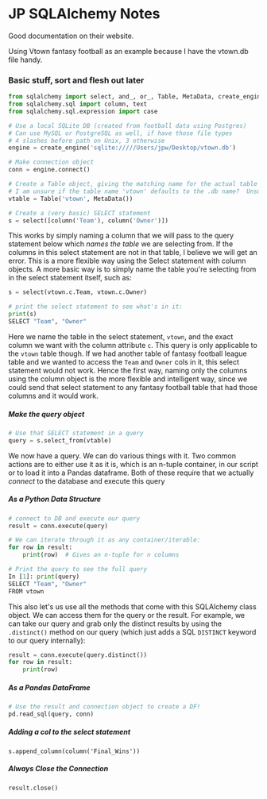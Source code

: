 # JP SQLAlchemy Notes
Good documentation on their website.

Using Vtown fantasy football as an example because I have the vtown.db file handy.

### Basic stuff, sort and flesh out later
```python
from sqlalchemy import select, and_, or_, Table, MetaData, create_engine
from sqlalchemy.sql import column, text
from sqlalchemy.sql.expression import case

# Use a local SQLite DB (created from football data using Postgres)
# Can use MySQL or PostgreSQL as well, if have those file types
# 4 slashes before path on Unix, 3 otherwise
engine = create_engine('sqlite://///Users/jpw/Desktop/vtown.db')

# Make connection object
conn = engine.connect()

# Create a Table object, giving the matching name for the actual table in the DB and a MetaData object
# I am unsure if the table name 'vtown' defaults to the .db name?  Unsure if table inside vtown.db is actually named 'vtown'
vtable = Table('vtown', MetaData())

# Create a (very basic) SELECT statement
s = select([column('Team'), column('Owner')])
```

This works by simply naming a column that we will pass to the query statement below which _names the table_ we are selecting from.  If the columns in this select statement are not in that table, I believe we will get an error.  This is a more flexible way using the Select statement with column objects.  A more basic way is to simply name the table you're selecting from in the select statement itself, such as:

```python
s = select(vtown.c.Team, vtown.c.Owner)

# print the select statement to see what's in it:
print(s)
SELECT "Team", "Owner"
```

Here we name the table in the select statement, `vtown`, and the exact column we want with the column attribute `c`.  This query is only applicable to the `vtown` table though.  If we had another table of fantasy football league table and we wanted to access the `Team` and `Owner` cols in it, this select statement would not work.  Hence the first way, naming only the columns using the column object is the more flexible and intelligent way, since we could send that select statement to any fantasy football table that had those columns and it would work.

##### Make the query object
```python
# Use that SELECT statement in a query
query = s.select_from(vtable)
```

We now have a query.  We can do various things with it.  Two common actions are to either use it as it is, which is an n-tuple container, in our script or to load it into a Pandas dataframe.  Both of these require that we actually _connect_ to the database and execute this query


##### As a Python Data Structure
```python
# connect to DB and execute our query
result = conn.execute(query)

# We can iterate through it as any container/iterable:
for row in result:
    print(row)  # Gives an n-tuple for n columns

# Print the query to see the full query
In [1]: print(query)
SELECT "Team", "Owner"
FROM vtown
```

This also let's us use all the methods that come with this SQLAlchemy class object.  We can access them for the query or the result.  For example, we can take our query and grab only the distinct results by using the `.distinct()` method on our query (which just adds a SQL `DISTINCT` keyword to our query internally):

```python
result = conn.execute(query.distinct())
for row in result:
    print(row)
```


##### As a Pandas DataFrame
```python
# Use the result and connection object to create a DF!
pd.read_sql(query, conn)
```


##### Adding a col to the select statement
`s.append_column(column('Final_Wins'))`




##### Always Close the Connection
`result.close()`
